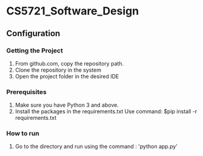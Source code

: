 # CS5721_Software_Design


## Configuration

### Getting the Project

1) From github.com, copy the repository path.
2) Clone the repository in the system
3) Open the project folder in the desired IDE

### Prerequisites

1) Make sure you have Python 3 and above.
2) Install the packages in the requirements.txt
   Use command: $pip install -r requirements.txt

### How to run

1) Go to the directory and run using the command : 'python app.py'

